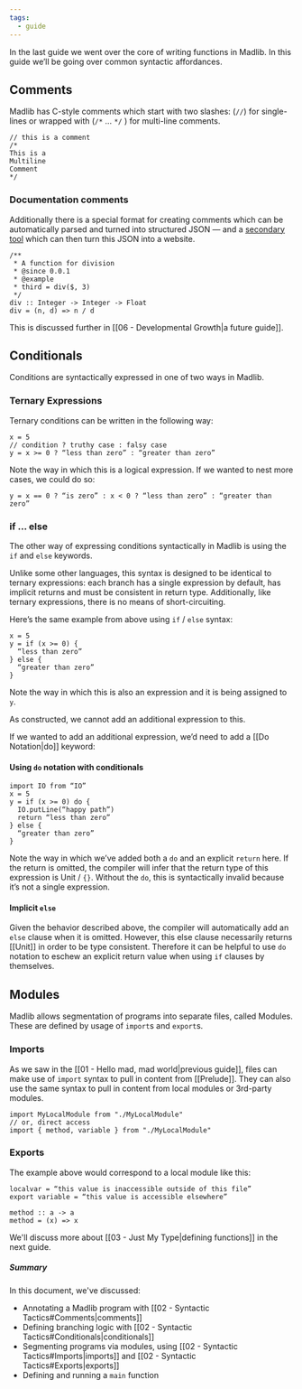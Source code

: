```yaml
---
tags:
  - guide
---
```

In the last guide we went over the core of writing functions in Madlib. In this guide we’ll be going over common syntactic affordances.

## Comments

 Madlib has C-style comments which start with two slashes: (`//`) for single-lines or wrapped with (`/*` … `*/` ) for multi-line comments.

```mad
// this is a comment
/*
This is a
Multiline
Comment
*/
```

### Documentation comments

Additionally there is a special format for creating comments which can be automatically parsed and turned into structured JSON — and a [secondary tool](https://github.com/madlib-lang/maddoc) which can then turn this JSON into a website. 

```mad
/**
 * A function for division
 * @since 0.0.1
 * @example
 * third = div($, 3)
 */
div :: Integer -> Integer -> Float
div = (n, d) => n / d
```

 This is discussed further in [[06 - Developmental Growth|a future guide]].

## Conditionals

Conditions are syntactically expressed in one of two ways in Madlib.

### Ternary Expressions

Ternary conditions can be written in the following way:

```mad
x = 5
// condition ? truthy case : falsy case
y = x >= 0 ? “less than zero” : “greater than zero”
```

Note the way in which this is a logical expression. If we wanted to nest more cases, we could do so:

```mad
y = x == 0 ? “is zero” : x < 0 ? “less than zero” : “greater than zero”
```

### if … else

The other way of expressing conditions syntactically in Madlib is using the `if` and `else` keywords.

Unlike some other languages, this syntax is designed to be identical to ternary expressions: each branch has a single expression by default, has implicit returns and must be consistent in return type. Additionally, like ternary expressions, there is no means of short-circuiting.

Here’s the same example from above using `if` / `else` syntax:

```mad
x = 5
y = if (x >= 0) {
  “less than zero”
} else {
  “greater than zero”
}
```

Note the way in which this is also an expression and it is being assigned to `y`.

As constructed, we cannot add an additional expression to this.

If we wanted to add an additional expression, we’d need to add a [[Do Notation|do]] keyword:

#### Using `do` notation with conditionals

```mad
import IO from “IO”
x = 5
y = if (x >= 0) do {
  IO.putLine(“happy path”)
  return “less than zero”
} else {
  “greater than zero”
}
```

Note the way in which we’ve added both a `do` and an explicit `return` here. If the return is omitted, the compiler will infer that the return type of this expression is Unit / `{}`. Without the `do`, this is syntactically invalid because it’s not a single expression.

#### Implicit `else`

Given the behavior described above, the compiler will automatically add an `else` clause when it is omitted. However, this else clause necessarily returns [[Unit]] in order to be type consistent. Therefore it can be helpful to use `do` notation to eschew an explicit return value when using `if` clauses by themselves.

## Modules

Madlib allows segmentation of programs into separate files, called Modules. These are defined by usage of `import`s and `export`s.

### Imports

As we saw in the [[01 - Hello mad, mad world|previous guide]], files can make use of `import` syntax to pull in content from [[Prelude]]. They can also use the same syntax to pull in content from local modules or 3rd-party modules.

```mad
import MyLocalModule from "./MyLocalModule"
// or, direct access
import { method, variable } from "./MyLocalModule"
```

### Exports

The example above would correspond to a local module like this:

```mad
localvar = “this value is inaccessible outside of this file”
export variable = “this value is accessible elsewhere”

method :: a -> a
method = (x) => x
```

We'll discuss more about [[03 - Just My Type|defining functions]] in the next guide.
##### Summary
In this document, we've discussed:
- Annotating a Madlib program with [[02 - Syntactic Tactics#Comments|comments]]
- Defining branching logic with [[02 - Syntactic Tactics#Conditionals|conditionals]]
- Segmenting programs via modules, using [[02 - Syntactic Tactics#Imports|imports]] and [[02 - Syntactic Tactics#Exports|exports]]
- Defining and running a `main` function
